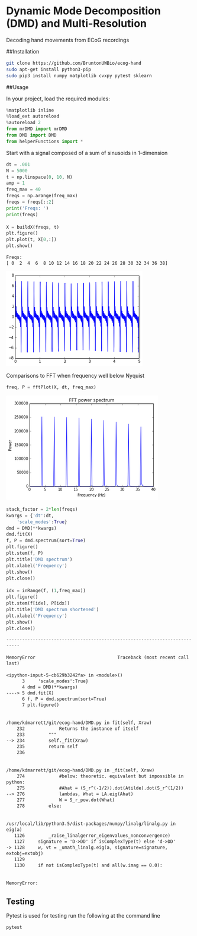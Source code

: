 
# Dynamic Mode Decomposition (DMD) and Multi-Resolution
Decoding hand movements from ECoG recordings

##Installation
```Bash
git clone https://github.com/BruntonUWBio/ecog-hand
sudo apt-get install python3-pip
sudo pip3 install numpy matplotlib cvxpy pytest sklearn
```
##Usage

In your project, load the required modules:


```python
%matplotlib inline
%load_ext autoreload
%autoreload 2
from mrDMD import mrDMD
from DMD import DMD
from helperFunctions import *
```

Start with a signal composed of a sum of sinusoids in 1-dimension


```python
dt = .001
N = 5000
t = np.linspace(0, 10, N)
amp = 1
freq_max = 40
freqs = np.arange(freq_max)
freqs = freqs[::2]
print('Freqs: ')
print(freqs)

X = buildX(freqs, t)
plt.figure()
plt.plot(t, X[0,:])
plt.show()
```

    Freqs: 
    [ 0  2  4  6  8 10 12 14 16 18 20 22 24 26 28 30 32 34 36 38]



![png](output_3_1.png)


Comparisons to FFT when frequency well below Nyquist


```python
freq, P = fftPlot(X, dt, freq_max)
```


![png](output_5_0.png)



```python
stack_factor = 2*len(freqs)
kwargs = {'dt':dt, 
    'scale_modes':True}
dmd = DMD(**kwargs)
dmd.fit(X)
f, P = dmd.spectrum(sort=True)
plt.figure()
plt.stem(f, P)
plt.title('DMD spectrum')
plt.xlabel('Frequency')
plt.show()
plt.close()

idx = inRange(f, (1,freq_max))
plt.figure()
plt.stem(f[idx], P[idx])
plt.title('DMD spectrum shortened')
plt.xlabel('Frequency')
plt.show()
plt.close()
```


    ---------------------------------------------------------------------------

    MemoryError                               Traceback (most recent call last)

    <ipython-input-5-cb629b3242fa> in <module>()
          3     'scale_modes':True}
          4 dmd = DMD(**kwargs)
    ----> 5 dmd.fit(X)
          6 f, P = dmd.spectrum(sort=True)
          7 plt.figure()


    /home/kdmarrett/git/ecog-hand/DMD.py in fit(self, Xraw)
        232             Returns the instance of itself
        233         """
    --> 234         self._fit(Xraw)
        235         return self
        236 


    /home/kdmarrett/git/ecog-hand/DMD.py in _fit(self, Xraw)
        274             #below: theoretic. equivalent but impossible in python:
        275             #Ahat = (S_r^(-1/2)).dot(Atilde).dot(S_r^(1/2))
    --> 276             lambdas, What = LA.eig(Ahat)
        277             W = S_r_pow.dot(What)
        278         else:


    /usr/local/lib/python3.5/dist-packages/numpy/linalg/linalg.py in eig(a)
       1126         _raise_linalgerror_eigenvalues_nonconvergence)
       1127     signature = 'D->DD' if isComplexType(t) else 'd->DD'
    -> 1128     w, vt = _umath_linalg.eig(a, signature=signature, extobj=extobj)
       1129 
       1130     if not isComplexType(t) and all(w.imag == 0.0):


    MemoryError: 


## Testing

Pytest is used for testing run the following at the command line

```Bash
pytest
```
